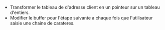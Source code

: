 
* Transformer le tableau de d'adresse client en un pointeur sur un tableau d'entiers.
* Modifier le buffer pour l'étape suivante a chaque fois que l'utilisateur saisie une chaine de carateres.
 

